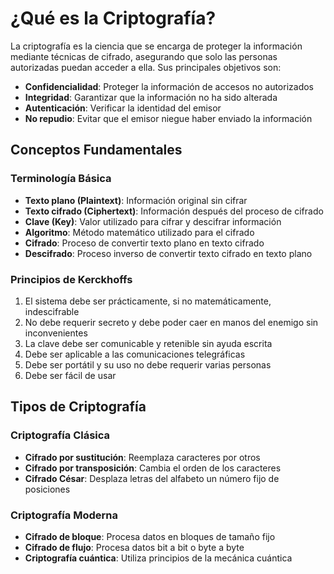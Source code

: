 # ¿Qué es la Criptografía?

La criptografía es la ciencia que se encarga de proteger la información mediante técnicas de cifrado, asegurando que solo las personas autorizadas puedan acceder a ella. Sus principales objetivos son:

- **Confidencialidad**: Proteger la información de accesos no autorizados
- **Integridad**: Garantizar que la información no ha sido alterada
- **Autenticación**: Verificar la identidad del emisor
- **No repudio**: Evitar que el emisor niegue haber enviado la información

## Conceptos Fundamentales

### Terminología Básica

- **Texto plano (Plaintext)**: Información original sin cifrar
- **Texto cifrado (Ciphertext)**: Información después del proceso de cifrado
- **Clave (Key)**: Valor utilizado para cifrar y descifrar información
- **Algoritmo**: Método matemático utilizado para el cifrado
- **Cifrado**: Proceso de convertir texto plano en texto cifrado
- **Descifrado**: Proceso inverso de convertir texto cifrado en texto plano

### Principios de Kerckhoffs

1. El sistema debe ser prácticamente, si no matemáticamente, indescifrable
2. No debe requerir secreto y debe poder caer en manos del enemigo sin inconvenientes
3. La clave debe ser comunicable y retenible sin ayuda escrita
4. Debe ser aplicable a las comunicaciones telegráficas
5. Debe ser portátil y su uso no debe requerir varias personas
6. Debe ser fácil de usar

## Tipos de Criptografía

### Criptografía Clásica

- **Cifrado por sustitución**: Reemplaza caracteres por otros
- **Cifrado por transposición**: Cambia el orden de los caracteres
- **Cifrado César**: Desplaza letras del alfabeto un número fijo de posiciones

### Criptografía Moderna

- **Cifrado de bloque**: Procesa datos en bloques de tamaño fijo
- **Cifrado de flujo**: Procesa datos bit a bit o byte a byte
- **Criptografía cuántica**: Utiliza principios de la mecánica cuántica

